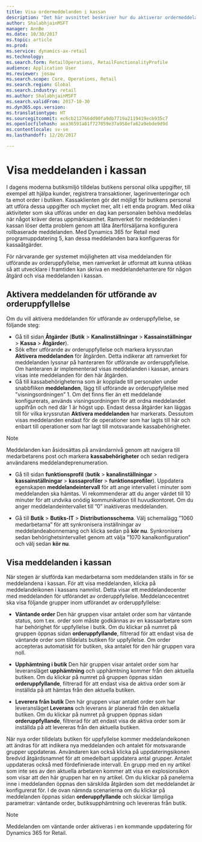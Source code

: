 ```yaml
---
title: Visa ordermeddelanden i kassan
description: "Det här avsnittet beskriver hur du aktiverar ordermeddelanden i kassan och ramverket för meddelanden som kan utökas till att omfatta andra åtgärder."
author: ShalabhjainMSFT
manager: AnnBe
ms.date: 10/30/2017
ms.topic: article
ms.prod: 
ms.service: dynamics-ax-retail
ms.technology: 
ms.search.form: RetailOperations, RetailFunctionalityProfile
audience: Application User
ms.reviewer: josaw
ms.search.scope: Core, Operations, Retail
ms.search.region: Global
ms.search.industry: retail
ms.author: ShalabhjainMSFT
ms.search.validFrom: 2017-10-30
ms.dyn365.ops.version: 
ms.translationtype: HT
ms.sourcegitcommit: ec6cb212766dd90fa9db7719a2119419ecb935c7
ms.openlocfilehash: aea36591a81f727059e37a958efa62a9ebde9d9d
ms.contentlocale: sv-se
ms.lasthandoff: 12/20/2017

---
```


# <a name="display-notifications-in-point-of-sale"></a>Visa meddelanden i kassan

I dagens moderna butiksmiljö tilldelas butikens personal olika uppgifter, till exempel att hjälpa kunder, registrera transaktioner, lagerinventeringar och ta emot order i butiken. Kassaklienten gör det möjligt för butikens personal att utföra dessa uppgifter och mycket mer, allt i ett enda program. Med olika aktiviteter som ska utföras under en dag kan personalen behöva meddelas när något kräver deras uppmärksamhet. Ramverket för meddelanden i kassan löser detta problem genom att låta återförsäljarna konfigurera rollbaserade meddelanden. Med Dynamics 365 for Retail med programuppdatering 5, kan dessa meddelanden bara konfigureras för kassaåtgärder.

För närvarande ger systemet möjligheten att visa meddelanden för utförande av orderuppfyllelse, men ramverket är utformat att kunna utökas så att utvecklare i framtiden kan skriva en meddelandehanterare för någon åtgärd och visa meddelanden i kassan.  

## <a name="enable-notifications-for-order-fulfillment-operations"></a>Aktivera meddelanden för utförande av orderuppfyllelse

Om du vill aktivera meddelanden för utförande av orderuppfyllelse, se följande steg:

 - Gå till sidan **Åtgärder** (**Butik** > **Kanalinställningar** > **Kassainställningar** > **Kassa** > **Åtgärder**).
 - Sök efter utförande av orderuppfyllelse och markera kryssrutan **Aktivera meddelanden** för åtgärden. Detta indikerar att ramverket för meddelanden lyssnar på hanteraren för utförande av orderuppfyllelse. Om hanteraren är implementerad visas meddelanden i kassan, annars visas inte meddelanden för den här åtgärden.
- Gå till kassabehörigheterna som är kopplade till personalen under snabbfliken **meddelanden**, lägg till utförande av orderuppfyllelse med ”visningsordningen” 1. Om det finns fler än ett meddelande konfigurerats, används visningsordningen för att ordna meddelandet uppifrån och ned där 1 är högst upp. Endast dessa åtgärder kan läggas till för vilka kryssrutan **Aktivera meddelanden** har markerats. Dessutom visas meddelanden endast för de operationer som har lagts till här och enbart till operationer som har lagt till motsvarande kassabehörigheter. 

> [!NOTE]
> Meddelanden kan åsidosättas på användarnivå genom att navigera till medarbetarens post och markera **kassabehörigheter** och sedan redigera användarens meddelandeprenumeration.

 - Gå till sidan **funktionsprofil** (**butik** > **kanalinställningar** > **kassainställningar** > **kassaprofiler** > **funktionsprofiler**). Uppdatera egenskapen **meddelandeintervall** för att ange intervallet i minuter som meddelanden ska hämtas. Vi rekommenderar att du anger värdet till 10 minuter för att undvika onödig kommunikation till huvudkontoret. Om du anger meddelandeintervallet till ”0” inaktiveras meddelanden.  

 - Gå till **Butik** > **Butiks-IT** > **Distributionsschema**. Välj schemalägg ”1060 medarbetarna” för att synkronisera inställningar av meddelandeabonnemang och klicka sedan på **kör nu**. Synkronisera sedan behörighetsintervallet genom att välja ”1070 kanalkonfiguration” och välj sedan **kör nu**. 

## <a name="view-notifications-in-pos"></a>Visa meddelanden i kassan

När stegen är slutförda kan medarbetarna som meddelanden ställs in för se meddelandena i kassan. För att visa meddelanden, klicka på meddelandeikonen i kassans namnlist. Detta visar ett meddelandecenter med meddelanden för utförandet av orderuppfyllelse. Meddelancecentret ska visa följande grupper inom utförandet av orderuppfyllelse: 

- **Väntande order** Den här gruppen visar antalet order som har väntande status, som t.ex. order som måste godkännas av en kassaarbetare som har behörighet för uppfyllelse i butik. Om du klickar på numret på gruppen öppnas sidan **orderuppfyllande**, filtrerad för att endast visa de väntande order som tilldelats butiken för uppfyllelse. Om order accepteras automatiskt för butiken, ska antalet för den här gruppen vara noll.

- **Upphämtning i butik** Den här gruppen visar antalet order som har leveransläget **upphämtning** och upphämtning kommer från den aktuella butiken. Om du klickar på numret på gruppen öppnas sidan **orderuppfyllande**, filtrerad för att endast visa de aktiva order som är inställda på att hämtas från den aktuella butiken.

- **Leverera från butik** Den här gruppen visar antalet order som har leveransläget **Leverans** och leverans är planerad från den aktuella butiken. Om du klickar på numret på gruppen öppnas sidan **orderuppfyllande**, filtrerad för att endast visa de aktiva order som är inställda på att levereras från den aktuella butiken.

När nya order tilldelats butiken för uppfyllelse kommer meddelandeikonen att ändras för att indikera nya meddelanden och antalet för motsvarande grupper uppdateras. Användaren kan också klicka på uppdateringsikonen bredvid åtgärdsnamnet för att omedelbart uppdatera antal grupper. Antalet uppdateras också med fördefinierade intervall. En grupp med en ny artikel som inte ses av den aktuella arbetaren kommer att visa en explosionsikon som visar att den här gruppen har en ny artikel. Om du klickar på panelerna inne i meddelanden öppnas den särskilda åtgärden som det meddelandet är konfigurerat för. I de ovan nämnda scenarierna om du klickar på meddelanden öppnas sidan **orderuppfyllande** och skickar lämpliga parametrar: väntande order, butiksupphämtning och levereras från butik. 

> [!NOTE]
> Meddelanden om väntande order aktiveras i en kommande uppdatering för Dynamics 365 for Retail. 


